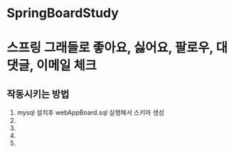 # SpringBoardStudy

<h1>스프링 그래들로 좋아요, 싫어요, 팔로우, 대댓글, 이메일 체크</h1>
<h2>작동시키는 방법</h2>
<ol>
    <li>mysql 설치후 webAppBoard.sql 실행해서 스키마 생성</li>
    <li></li>
    <li></li>
    <li></li>
    <li></li>
</ol>

